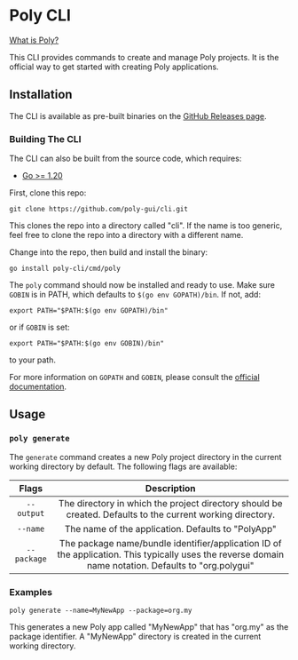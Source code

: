 # Poly CLI

[What is Poly?](https://polygui.org)

This CLI provides commands to create and manage Poly projects. It is the official way to get started with creating Poly
applications.

## Installation

The CLI is available as pre-built binaries on the [GitHub Releases page](https://github.com/poly-gui/cli/releases).

### Building The CLI

The CLI can also be built from the source code, which requires:

- [Go >= 1.20](https://go.dev/dl/)

First, clone this repo:

```
git clone https://github.com/poly-gui/cli.git
```

This clones the repo into a directory called "cli". If the name is too generic, feel free to clone the repo into a
directory with a different name.

Change into the repo, then build and install the binary:

```
go install poly-cli/cmd/poly
```

The `poly` command should now be installed and ready to use. Make sure `GOBIN`
is in PATH, which defaults to `$(go env GOPATH)/bin`. If not, add:

```
export PATH="$PATH:$(go env GOPATH)/bin"
```

or if `GOBIN` is set:

```
export PATH="$PATH:$(go env GOBIN)/bin"
```

to your path.

For more information on `GOPATH` and `GOBIN`, please consult
the [official documentation](https://go.dev/doc/install/source#gopath).

## Usage

### ```poly generate```

The `generate` command creates a new Poly project directory in the current working directory by default. The following
flags are available:

|    Flags    |                                                                      Description                                                                      |
|:-----------:|:-----------------------------------------------------------------------------------------------------------------------------------------------------:|
| `--output`  |                      The directory in which the project directory should be created. Defaults to the current working directory.                       |
|  `--name`   |                                                  The name of the application. Defaults to "PolyApp"                                                   |
| `--package` | The package name/bundle identifier/application ID of the application. This typically uses the reverse domain name notation. Defaults to "org.polygui" |

### Examples

```
poly generate --name=MyNewApp --package=org.my
```

This generates a new Poly app called "MyNewApp" that has "org.my" as the package identifier. A "MyNewApp" directory is created in the current working directory.
